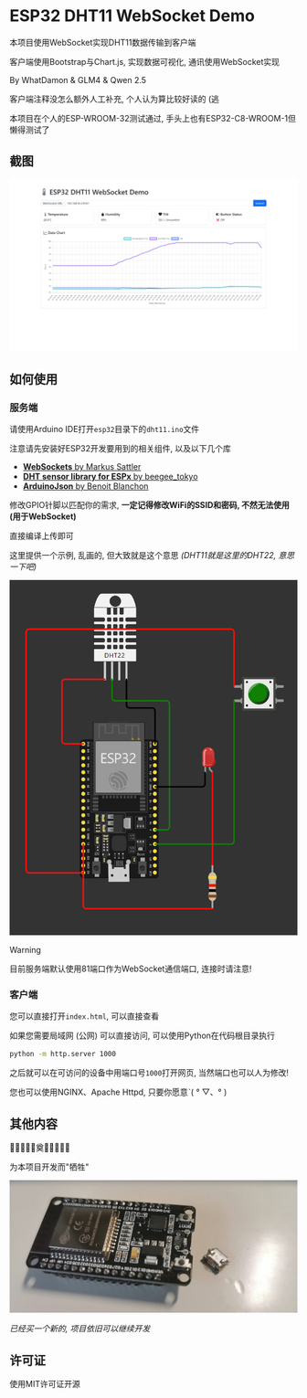 # ESP32 DHT11 WebSocket Demo

本项目使用WebSocket实现DHT11数据传输到客户端

客户端使用Bootstrap与Chart.js, 实现数据可视化, 通讯使用WebSocket实现

By WhatDamon & GLM4 & Qwen 2.5

客户端注释没怎么额外人工补充, 个人认为算比较好读的 (逃

本项目在个人的ESP-WROOM-32测试通过, 手头上也有ESP32-C8-WROOM-1但懒得测试了

## 截图

![客户端截图](./screenshots/client.jpg)

## 如何使用

### 服务端

请使用Arduino IDE打开`esp32`目录下的`dht11.ino`文件

注意请先安装好ESP32开发要用到的相关组件, 以及以下几个库

- [**WebSockets** by Markus Sattler](https://github.com/Links2004/arduinoWebSockets)
- [**DHT sensor library for ESPx** by beegee_tokyo](http://desire.giesecke.tk/index.php/2018/01/30/esp32-dht11/)
- [**ArduinoJson** by Benoit Blanchon](https://arduinojson.org/)

修改GPIO针脚以匹配你的需求, **一定记得修改WiFi的SSID和密码, 不然无法使用 (用于WebSocket)**

直接编译上传即可

这里提供一个示例, 乱画的, 但大致就是这个意思 *(DHT11就是这里的DHT22, 意思一下吧)*

![连接示例](./screenshots/esp.png)

>[!WARNING]
>
>目前服务端默认使用81端口作为WebSocket通信端口, 连接时请注意!

### 客户端

您可以直接打开`index.html`, 可以直接查看

如果您需要局域网 (公网) 可以直接访问, 可以使用Python在代码根目录执行

~~~bash
python -m http.server 1000
~~~

之后就可以在可访问的设备中用端口号`1000`打开网页, 当然端口也可以人为修改!

您也可以使用NGINX、Apache Httpd, 只要你愿意ˋ( ° ▽、° ) 

## 其他内容

🌺🌺🌺🌺🌺奠🌺🌺🌺🌺🌺

为本项目开发而"牺牲"

![Micro-USB接口用力过猛干下来了](./screenshots/bkesp32.jpg)

_已经买一个新的, 项目依旧可以继续开发_

## 许可证

使用MIT许可证开源